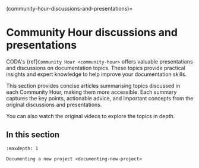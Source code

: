 
(community-hour-discussions-and-presentations)=

# Community Hour discussions and presentations

CODA's {ref}`Community Hour <community-hour>` offers valuable presentations and discussions on documentation topics. These topics provide practical insights and expert knowledge to help improve your documentation skills.

This section provides concise articles summarising topics discussed in each Community Hour, making them more accessible. Each summary captures the key points, actionable advice, and important concepts from the original discussions and presentations.

You can also watch the original videos to explore the topics in depth.

## In this section

```{toctree}
:maxdepth: 1

Documenting a new project <documenting-new-project>

```
